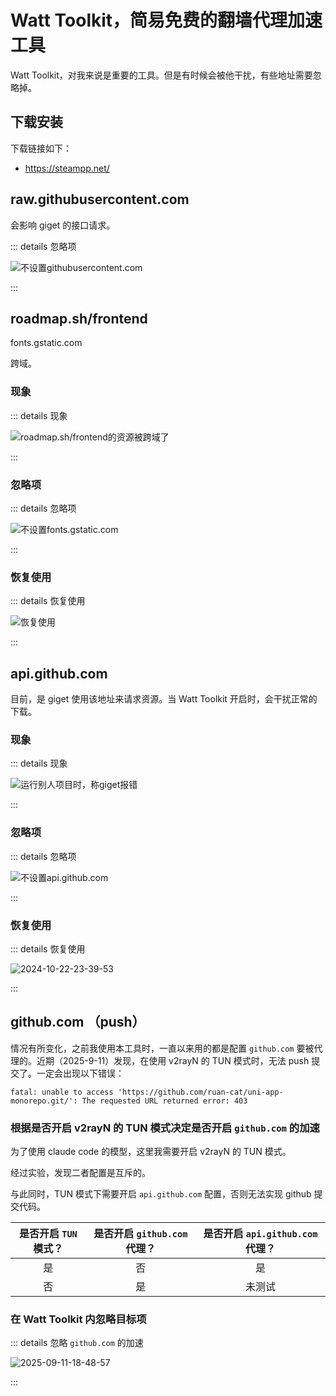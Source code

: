 # Watt Toolkit，简易免费的翻墙代理加速工具

Watt Toolkit，对我来说是重要的工具。但是有时候会被他干扰，有些地址需要忽略掉。

## 下载安装

下载链接如下：

- https://steampp.net/

## raw.githubusercontent.com

会影响 giget 的接口请求。

::: details 忽略项

![不设置githubusercontent.com](https://gh-img-store.ruan-cat.com/img/2024-08-28-23-16-54.png)

:::

## roadmap.sh/frontend

fonts.gstatic.com

跨域。

### 现象

::: details 现象

![roadmap.sh/frontend的资源被跨域了](https://gh-img-store.ruan-cat.com/img/2024-09-02-19-50-57.png)

:::

### 忽略项

::: details 忽略项

![不设置fonts.gstatic.com](https://gh-img-store.ruan-cat.com/img/2024-09-02-19-55-54.png)

:::

### 恢复使用

::: details 恢复使用

![恢复使用](https://gh-img-store.ruan-cat.com/img/2024-09-02-19-56-57.png)

:::

## api.github.com

目前，是 giget 使用该地址来请求资源。当 Watt Toolkit 开启时，会干扰正常的下载。

### 现象

::: details 现象

![运行别人项目时，称giget报错](https://gh-img-store.ruan-cat.com/img/2024-10-22-23-29-37.png)

:::

### 忽略项

::: details 忽略项

![不设置api.github.com](https://gh-img-store.ruan-cat.com/img/2024-10-22-23-36-26.png)

:::

### 恢复使用

::: details 恢复使用

![2024-10-22-23-39-53](https://gh-img-store.ruan-cat.com/img/2024-10-22-23-39-53.png)

:::

## github.com （push）

情况有所变化，之前我使用本工具时，一直以来用的都是配置 `github.com` 要被代理的。近期（2025-9-11）发现，在使用 v2rayN 的 TUN 模式时，无法 push 提交了。一定会出现以下错误：

```log
fatal: unable to access 'https://github.com/ruan-cat/uni-app-monorepo.git/': The requested URL returned error: 403
```

### 根据是否开启 v2rayN 的 TUN 模式决定是否开启 `github.com` 的加速

为了使用 claude code 的模型，这里我需要开启 v2rayN 的 TUN 模式。

经过实验，发现二者配置是互斥的。

与此同时，TUN 模式下需要开启 `api.github.com` 配置，否则无法实现 github 提交代码。

| 是否开启 `TUN` 模式？ | 是否开启 `github.com` 代理？ | 是否开启 `api.github.com` 代理？ |
| :-------------------: | :--------------------------: | :------------------------------: |
|          是           |              否              |                是                |
|          否           |              是              |              未测试              |

### 在 Watt Toolkit 内忽略目标项

::: details 忽略 `github.com` 的加速

![2025-09-11-18-48-57](https://gh-img-store.ruan-cat.com/img/2025-09-11-18-48-57.png)

:::
